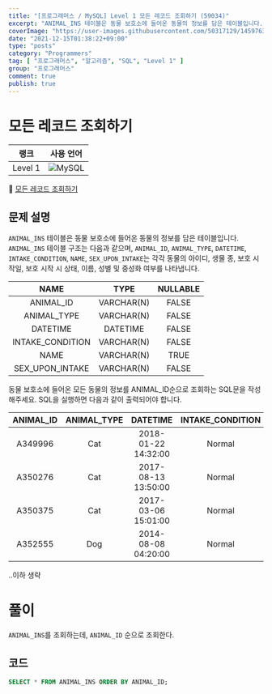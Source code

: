 ```yaml
---
title: "[프로그래머스 / MySQL] Level 1 모든 레코드 조회하기 (59034)"
excerpt: "ANIMAL_INS 테이블은 동물 보호소에 들어온 동물의 정보를 담은 테이블입니다. ANIMAL_INS 테이블 구조는 다음과 같으며, ANIMAL_ID, ANIMAL_TYPE, DATETIME, INTAKE_CONDITION, NAME, SEX_UPON_INTAKE는 각각 동물의 아이디, 생물 종, 보호 시작일, 보호 시작 시 상태, 이름, 성별 및 중성화 여부를 나타냅니다."
coverImage: "https://user-images.githubusercontent.com/50317129/145976356-6b5d1430-31c0-4c34-829e-6be8f747ab19.png"
date: "2021-12-15T01:38:22+09:00"
type: "posts"
category: "Programmers"
tag: [ "프로그래머스", "알고리즘", "SQL", "Level 1" ]
group: "프로그래머스"
comment: true
publish: true
---
```


# 모든 레코드 조회하기

|  랭크   |                                                  사용 언어                                                  |
| :-----: | :---------------------------------------------------------------------------------------------------------: |
| Level 1 | ![MySQL](https://shields.io/badge/MySQL-lightgrey?logo=mysql&style=plastic&logoColor=white&labelColor=blue) |

🔗 [모든 레코드 조회하기](https://programmers.co.kr/learn/courses/30/lessons/59034)





## 문제 설명

`ANIMAL_INS` 테이블은 동물 보호소에 들어온 동물의 정보를 담은 테이블입니다. `ANIMAL_INS` 테이블 구조는 다음과 같으며, `ANIMAL_ID`, `ANIMAL_TYPE`, `DATETIME`, `INTAKE_CONDITION`, `NAME`, `SEX_UPON_INTAKE`는 각각 동물의 아이디, 생물 종, 보호 시작일, 보호 시작 시 상태, 이름, 성별 및 중성화 여부를 나타냅니다.

|       NAME       |    TYPE    | NULLABLE |
| :--------------: | :--------: | :------: |
|    ANIMAL_ID     | VARCHAR(N) |  FALSE   |
|   ANIMAL_TYPE    | VARCHAR(N) |  FALSE   |
|     DATETIME     |  DATETIME  |  FALSE   |
| INTAKE_CONDITION | VARCHAR(N) |  FALSE   |
|       NAME       | VARCHAR(N) |   TRUE   |
| SEX_UPON_INTAKE  | VARCHAR(N) |  FALSE   |

동물 보호소에 들어온 모든 동물의 정보를 ANIMAL_ID순으로 조회하는 SQL문을 작성해주세요. SQL을 실행하면 다음과 같이 출력되어야 합니다.

| ANIMAL_ID | ANIMAL_TYPE |      DATETIME       | INTAKE_CONDITION |  NAME  | SEX_UPON_INTAKE |
| :-------: | :---------: | :-----------------: | :--------------: | :----: | :-------------: |
|  A349996  |     Cat     | 2018-01-22 14:32:00 |      Normal      | Sugar  |  Neutered Male  |
|  A350276  |     Cat     | 2017-08-13 13:50:00 |      Normal      | Jewel  |  Spayed Female  |
|  A350375  |     Cat     | 2017-03-06 15:01:00 |      Normal      |  Meo   |  Neutered Male  |
|  A352555  |     Dog     | 2014-08-08 04:20:00 |      Normal      | Harley |  Spayed Female  |

..이하 생략










# 풀이

`ANIMAL_INS`를 조회하는데, `ANIMAL_ID` 순으로 조회한다.






## 코드

``` sql
SELECT * FROM ANIMAL_INS ORDER BY ANIMAL_ID;
```